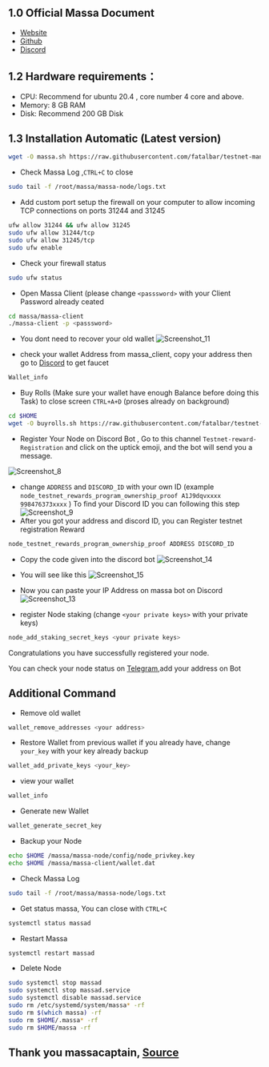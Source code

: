 ## 1.0 Official Massa Document
* [Website](https://massa.net/)
* [Github](https://github.com/massalabs/massa/)
* [Discord](https://discord.gg/massa/)

## 1.2 Hardware requirements：
* CPU: Recommend for ubuntu 20.4 , core number 4 core and above.
* Memory: 8 GB RAM
* Disk: Recommend 200 GB Disk

## 1.3 Installation Automatic (Latest version)
```bash
wget -O massa.sh https://raw.githubusercontent.com/fatalbar/testnet-manual/main/massa/massa.sh && chmod +x massa.sh && ./massa.sh
```
* Check Massa Log ,`CTRL+C` to close
```bash
sudo tail -f /root/massa/massa-node/logs.txt
```
* Add custom port setup the firewall on your computer to allow incoming TCP connections on ports 31244 and 31245
```bash
ufw allow 31244 && ufw allow 31245
sudo ufw allow 31244/tcp
sudo ufw allow 31245/tcp
sudo ufw enable
```
* Check your firewall status
```bash
sudo ufw status
```
* Open Massa Client (please change `<passsword>` with your Client Password already ceated
```bash
cd massa/massa-client
./massa-client -p <passsword>
```

* You dont need to recover your old wallet 
![Screenshot_11](https://user-images.githubusercontent.com/81378817/178314356-aaf68fae-4b9c-4833-ba83-8e86d2ae127c.jpg)

* check your wallet Address from massa_client, copy your address then go to [Discord](https://discord.gg/massa/) to get faucet
```bash
Wallet_info
```
* Buy Rolls (Make sure your wallet have enough Balance before doing this Task) to close screen `CTRL+A+D` (proses already on background) 
```bash
cd $HOME
wget -O buyrolls.sh https://raw.githubusercontent.com/fatalbar/testnet-manual/main/massa/buyrolls.sh && chmod +x buyrolls.sh && screen -xR -S buyrolls ./buyrolls.sh
```
* Register Your Node on Discord Bot , Go to this channel `Testnet-reward-Registration` and click on the uptick emoji, and the bot will send you a message. 

![Screenshot_8](https://user-images.githubusercontent.com/81378817/178301191-6f28dd97-f7d3-4dfb-8a15-d58945931f89.jpg)

* change `ADDRESS` and `DISCORD_ID` with your own ID (example `node_testnet_rewards_program_ownership_proof A1J9dqvxxxx 998476373xxxx` ) To find your Discord ID you can following this step
![Screenshot_9](https://user-images.githubusercontent.com/81378817/178303191-5074221e-7f90-4934-960a-48a0f1873e75.jpg)
* After you got your address and discord ID, you can Register testnet registration Reward
```bash
node_testnet_rewards_program_ownership_proof ADDRESS DISCORD_ID
```
* Copy the code given into the discord bot
![Screenshot_14](https://user-images.githubusercontent.com/81378817/178324521-fa173df7-20c3-4e3d-8ed5-0ee4270c75fa.jpg)
* You will see like this
 ![Screenshot_15](https://user-images.githubusercontent.com/81378817/178324934-9e357e00-2eb8-448b-a0da-20efa8a99745.jpg)

* Now you can paste your IP Address on massa bot on Discord
![Screenshot_13](https://user-images.githubusercontent.com/81378817/178324194-653171e9-3bb5-459a-b49a-c8682ea6d110.jpg)

* register Node staking (change `<your private keys>` with your private keys)
```bash
node_add_staking_secret_keys <your private keys>
```

Congratulations you have successfully registered your node.

You can check your node status on [Telegram](https://t.me/massacheck_bot),add your address on Bot


## Additional Command
* Remove old wallet 
```bash
wallet_remove_addresses <your address>
```
* Restore Wallet from previous wallet if you already have, change `your_key` with your key already backup
```bash
wallet_add_private_keys <your_key>
```
* view your wallet
```bash
wallet_info
```
* Generate new Wallet
```bash
wallet_generate_secret_key
```
* Backup your Node
```bash
echo $HOME /massa/massa-node/config/node_privkey.key
echo $HOME /massa/massa-client/wallet.dat
```
* Check Massa Log
```bash
sudo tail -f /root/massa/massa-node/logs.txt
```
* Get status massa, You can close with `CTRL+C`
```bash
systemctl status massad
```
* Restart Massa
```bash
systemctl restart massad
```
* Delete Node
```bash
sudo systemctl stop massad
sudo systemctl stop massad.service
sudo systemctl disable massad.service
sudo rm /etc/systemd/system/massa* -rf
sudo rm $(which massa) -rf
sudo rm $HOME/.massa* -rf
sudo rm $HOME/massa -rf
```

## Thank you massacaptain, [Source](https://medium.com/@massacaptain/tutorial-running-node-massa-dengan-satu-command-line-32a9bc472b46)
